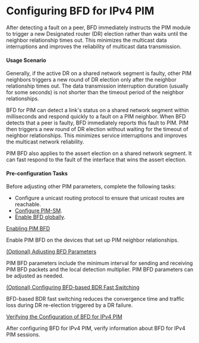 Configuring BFD for IPv4 PIM
============================

After detecting a fault on a peer, BFD immediately instructs the PIM module to trigger a new Designated router (DR) election rather than waits until the neighbor relationship times out. This minimizes the multicast data interruptions and improves the reliability of multicast data transmission.

#### Usage Scenario

Generally, if the active DR on a shared network segment is faulty, other PIM neighbors triggers a new round of DR election only after the neighbor relationship times out. The data transmission interruption duration (usually for some seconds) is not shorter than the timeout period of the neighbor relationships.

BFD for PIM can detect a link's status on a shared network segment within milliseconds and respond quickly to a fault on a PIM neighbor. When BFD detects that a peer is faulty, BFD immediately reports this fault to PIM. PIM then triggers a new round of DR election without waiting for the timeout of neighbor relationships. This minimizes service interruptions and improves the multicast network reliability.

PIM BFD also applies to the assert election on a shared network segment. It can fast respond to the fault of the interface that wins the assert election.


#### Pre-configuration Tasks

Before adjusting other PIM parameters, complete the following tasks:

* Configure a unicast routing protocol to ensure that unicast routes are reachable.
* [Configure PIM-SM](dc_vrp_multicast_cfg_0006.html).
* [Enable BFD globally](dc_vrp_bfd_cfg_0005.html).


[Enabling PIM BFD](../../../../software/nev8r10_vrpv8r16/user/vrp/dc_vrp_multicast_cfg_0100.html)

Enable PIM BFD on the devices that set up PIM neighbor relationships.

[(Optional) Adjusting BFD Parameters](../../../../software/nev8r10_vrpv8r16/user/vrp/dc_vrp_multicast_cfg_0101.html)

PIM BFD parameters include the minimum interval for sending and receiving PIM BFD packets and the local detection multiplier. PIM BFD parameters can be adjusted as needed.

[(Optional) Configuring BFD-based BDR Fast Switching](../../../../software/nev8r10_vrpv8r16/user/vrp/dc_vrp_multicast_cfg_3160.html)

BFD-based BDR fast switching reduces the convergence time and traffic loss during DR re-election triggered by a DR failure.

[Verifying the Configuration of BFD for IPv4 PIM](../../../../software/nev8r10_vrpv8r16/user/vrp/dc_vrp_multicast_cfg_0102.html)

After configuring BFD for IPv4 PIM, verify information about BFD for IPv4 PIM sessions.